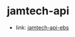 # jamtech-api

- link: [jamtech-api-ebs](http://jamtech-django-env.8yzvisztqt.us-east-1.elasticbeanstalk.com/)

